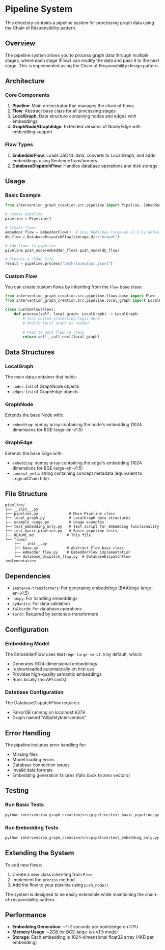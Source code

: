 # Pipeline System

This directory contains a pipeline system for processing graph data using the Chain of Responsibility pattern.

## Overview

The pipeline system allows you to process graph data through multiple stages, where each stage (Flow) can modify the data and pass it to the next stage. This is implemented using the Chain of Responsibility design pattern.

## Architecture

### Core Components

1. **Pipeline**: Main orchestrator that manages the chain of flows
2. **Flow**: Abstract base class for all processing stages
3. **LocalGraph**: Data structure containing nodes and edges with embeddings
4. **GraphNode/GraphEdge**: Extended versions of Node/Edge with embedding support

### Flow Types

1. **EmbedderFlow**: Loads JSONL data, converts to LocalGraph, and adds embeddings using SentenceTransformers
2. **DatabaseDispatchFlow**: Handles database operations and disk storage

## Usage

### Basic Example

```python
from intervention_graph_creation.src.pipeline import Pipeline, EmbedderFlow, DatabaseDispatchFlow

# Create pipeline
pipeline = Pipeline()

# Create flows
embedder_flow = EmbedderFlow()  # Uses BAAI/bge-large-en-v1.5 by default
db_flow = DatabaseDispatchFlow(storage_dir="output")

# Add flows to pipeline
pipeline.push_node(embedder_flow).push_node(db_flow)

# Process a JSONL file
result = pipeline.process("path/to/output.jsonl")
```

### Custom Flow

You can create custom flows by inheriting from the `Flow` base class:

```python
from intervention_graph_creation.src.pipeline.flows.base import Flow
from intervention_graph_creation.src.pipeline.local_graph import LocalGraph

class CustomFlow(Flow):
    def process(self, local_graph: LocalGraph) -> LocalGraph:
        # Your custom processing logic here
        # Modify local_graph as needed
        
        # Pass to next flow in chain
        return self._call_next(local_graph)
```

## Data Structures

### LocalGraph

The main data container that holds:
- `nodes`: List of GraphNode objects
- `edges`: List of GraphEdge objects

### GraphNode

Extends the base Node with:
- `embedding`: numpy array containing the node's embedding (1024 dimensions for BGE-large-en-v1.5)

### GraphEdge

Extends the base Edge with:
- `embedding`: numpy array containing the edge's embedding (1024 dimensions for BGE-large-en-v1.5)
- `concept_meta`: string containing concept metadata (equivalent to LogicalChain title)

## File Structure

```
pipeline/
├── __init__.py
├── pipeline.py              # Main Pipeline class
├── local_graph.py           # LocalGraph data structures
├── example_usage.py         # Usage examples
├── test_embedding_only.py   # Test script for embedding functionality
├── test_basic_pipeline.py   # Basic pipeline tests
├── README.md               # This file
└── flows/
    ├── __init__.py
    ├── base.py             # Abstract Flow base class
    ├── embedder_flow.py    # EmbedderFlow implementation
    └── database_dispatch_flow.py  # DatabaseDispatchFlow implementation
```

## Dependencies

- `sentence-transformers`: For generating embeddings (BAAI/bge-large-en-v1.5)
- `numpy`: For handling embeddings
- `pydantic`: For data validation
- `falkordb`: For database operations
- `torch`: Required by sentence-transformers

## Configuration

### Embedding Model

The EmbedderFlow uses `BAAI/bge-large-en-v1.5` by default, which:
- Generates 1024-dimensional embeddings
- Is downloaded automatically on first use
- Provides high-quality semantic embeddings
- Runs locally (no API costs)

### Database Configuration

The DatabaseDispatchFlow requires:
- FalkorDB running on localhost:6379
- Graph named "AISafetyIntervention"

## Error Handling

The pipeline includes error handling for:
- Missing files
- Model loading errors
- Database connection issues
- Invalid data formats
- Embedding generation failures (falls back to zero vectors)

## Testing

### Run Basic Tests
```bash
python intervention_graph_creation/src/pipeline/test_basic_pipeline.py
```

### Run Embedding Tests
```bash
python intervention_graph_creation/src/pipeline/test_embedding_only.py
```

## Extending the System

To add new flows:

1. Create a new class inheriting from `Flow`
2. Implement the `process` method
3. Add the flow to your pipeline using `push_node()`

The system is designed to be easily extensible while maintaining the chain-of-responsibility pattern.

## Performance

- **Embedding Generation**: ~1-2 seconds per node/edge on CPU
- **Memory Usage**: ~2GB for BGE-large-en-v1.5 model
- **Storage**: Each embedding is 1024-dimensional float32 array (4KB per embedding)
